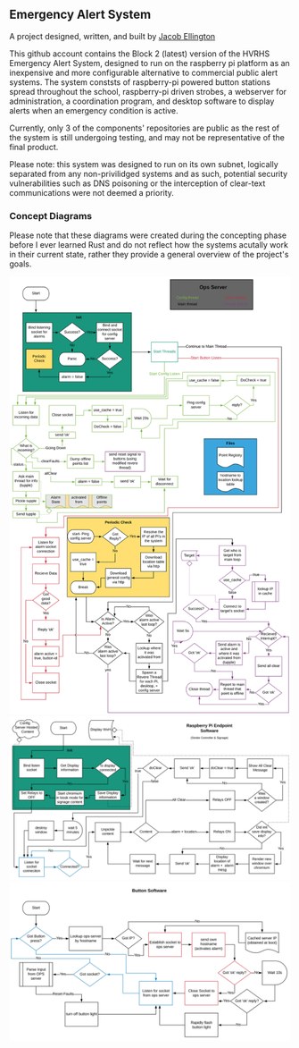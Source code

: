 ## Emergency Alert System
A project designed, written, and built by [Jacob Ellington](https://www.github.com/cannotilever)

This github account contains the Block 2 (latest) version of the HVRHS Emergency Alert System, designed to run on the raspberry pi platform as an inexpensive and more configurable alternative to commercial public alert systems. The system conststs of raspberry-pi powered button stations spread throughout the school, raspberry-pi driven strobes, a webserver for administration, a coordination program, and desktop software to display alerts when an emergency condition is active.

Currently, only 3 of the components' repositories are public as the rest of the system is still undergoing testing, and may not be representative of the final product.

Please note: this system was designed to run on its own subnet, logically separated from any non-privilidged systems and as such, potential security vulnerabilities such as DNS poisoning or the interception of clear-text communications were not deemed a priority.

### Concept Diagrams
Please note that these diagrams were created during the concepting phase before I ever learned Rust and do not reflect how the systems acutally work in their current state, rather they provide a general overview of the project's goals.

![System Coordination Software](https://github.com/EAS-block2/EAS-block2/blob/main/Ops%20Server.svg)
![Pi Strobe software](https://github.com/EAS-block2/EAS-block2/blob/main/Pi%20Endpoint.svg)
![Button Computer software](https://github.com/EAS-block2/EAS-block2/blob/main/alarm%20from%20button.svg)

